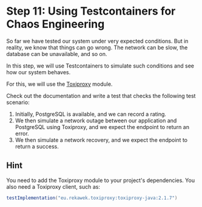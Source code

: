 # Step 11: Using Testcontainers for Chaos Engineering

So far we have tested our system under very expected conditions.
But in reality, we know that things can go wrong.
The network can be slow, the database can be unavailable, and so on.

In this step, we will use Testcontainers to simulate such conditions and see how our system behaves.

For this, we will use the [Toxiproxy](https://www.testcontainers.org/modules/toxiproxy/) module.

Check out the documentation and write a test that checks the following test scenario:
1. Initially, PostgreSQL is available, and we can record a rating.
2. We then simulate a network outage between our application and PostgreSQL using Toxiproxy, and we expect the endpoint to return an error.
3. We then simulate a network recovery, and we expect the endpoint to return a success.

## Hint

You need to add the Toxiproxy module to your project's dependencies.
You also need a Toxiproxy client, such as:
```groovy
testImplementation("eu.rekawek.toxiproxy:toxiproxy-java:2.1.7")
```
